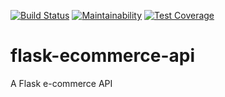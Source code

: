 [![Build Status](https://travis-ci.org/Paccy10/flask-ecommerce-api.svg?branch=master)](https://travis-ci.org/Paccy10/flask-ecommerce-api) [![Maintainability](https://api.codeclimate.com/v1/badges/df74b7e8f3bf97178a0f/maintainability)](https://codeclimate.com/github/Paccy10/flask-ecommerce-api/maintainability) [![Test Coverage](https://api.codeclimate.com/v1/badges/df74b7e8f3bf97178a0f/test_coverage)](https://codeclimate.com/github/Paccy10/flask-ecommerce-api/test_coverage)

# flask-ecommerce-api

A Flask e-commerce API
